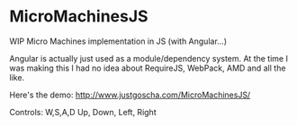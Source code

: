 # MicroMachinesJS
WIP Micro Machines implementation in JS (with Angular...)

Angular is actually just used as a module/dependency system. At the time I was making this I had no idea about RequireJS, WebPack, AMD and all the like.

Here's the demo: 
http://www.justgoscha.com/MicroMachinesJS/

Controls:
W,S,A,D
Up, Down, Left, Right
